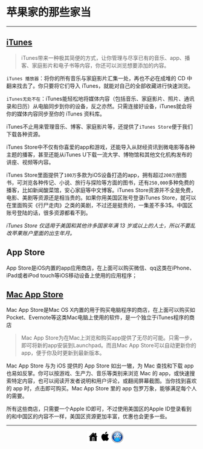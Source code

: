 # 苹果家的那些家当
---

## [iTunes](https://www.apple.com/cn/itunes/)

> iTunes带来一种极其简便的方式，让你管理与尽享已有的音乐、app、播客、家庭影片和电子书等内容，你还可以浏览想要添加的内容。

`iTunes 播放器`：将你的所有音乐与家庭影片汇集一处，再也不必在成堆的 CD 中翻来找去了。你只要将它们导入 iTunes，就能对自己的全部收藏进行快速浏览。

`iTunes无处不在`：iTunes能轻松地将媒体内容（包括音乐、家庭影片、照片、通讯录和日历）从电脑同步到你的设备，反之亦然。只需连接好设备，iTunes就会将你的媒体内容同步至你的 iTunes 资料库。

iTunes不止用来管理音乐、博客、家庭影片等，还提供了`iTunes Store`便于我们下载各种资源。

iTunes Store中不仅有你喜爱的app和游戏，还能导入从财经资讯到微电影等各种主题的播客，甚至还能从iTunes U下载一流大学、博物馆和其他文化机构发布的讲座、视频等内容。

iTunes Store里面提供了`100万`多款为iOS设备打造的app，拥有超过`200万`册图书，可浏览各种传记、小说、旅行与探险等方面的图书，还有`250,000`多种免费的播客，比如新闻酸菜馆，安心家庭等中文博客。iTunes Store资源并不全是免费，电影、美剧等资源还是相当贵的。如果你用美国区账号登录iTunes Store，就可以在里面购买《行尸走肉》之类的美剧，不过还是挺贵的，一集差不多3$。中国区账号登陆的话，很多资源都看不到。

_iTunes Store 仅适用于美国和其他许多国家年满 13 岁或以上的人士，所以不要乱改苹果账户里面的出生年月。_

## App Store

App Store是iOS内置的app应用商店，在上面可以购买微信、qq这类在iPhone、iPad或者iPod touch等iOS移动设备上使用的应用程序；

## [Mac App Store](https://www.apple.com/cn/osx/apps/app-store/)

Mac App Store是Mac OS X内置的用于购买电脑程序的商店，在上面可以购买如Pocket、Evernote等这类Mac电脑上使用的软件，是一个独立于iTunes程序的商店

> Mac App Store为在Mac上浏览和购买app提供了无尽的可能。只需一步，即可将新的app安装到Launchpad。而且Mac App Store可以自动更新你的app，便于你及时更新到最新版本。

Mac App Store 与为 iOS 提供的 App Store 如出一辙，为 Mac 查找和下载 app 也易如反掌。你可以按游戏、生产力、音乐等类别来浏览 Mac 的 app，或快速搜索特定内容，也可以阅读开发者说明和用户评论，或翻阅屏幕截图。当你找到喜欢的 app 时，点击即可购买。Mac App Store 里的 app 包罗万象，能够满足每个人的需要。

所有这些商店，只需要一个Apple ID即可，不过使用美国区的Apple ID登录看到的和中国区的内容不一样，美国区资源更加丰富，优惠也会更多一些。

---
<ul style="list-style:none; width:100px; margin:0 auto;">
<li style="float:left"><a href="http://zhaofei.tk/MacOSX"><img src="../resource/home.png" ></a></li>
<li style="float:left"><a href="https://github.com/xuelangZF/MacOSX/blob/gh-pages/os-x/os-x_summary.md"><img src="../resource/os-x.png" ></a></li>
<li style="float:left"><a href="https://github.com/xuelangZF/MacOSX/blob/gh-pages/apps/apps_summary.md"><img src="../resource/apps.png" ></a></li>
</ul> </div>